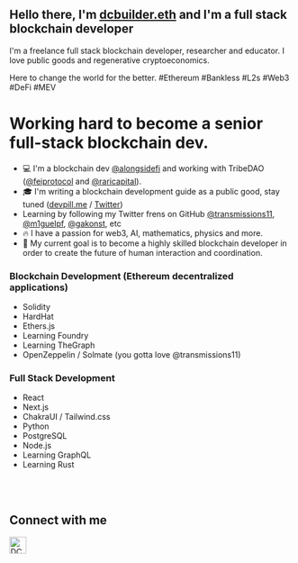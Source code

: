 ## Hello there, I'm [dcbuilder.eth](https://twitter.com/DCbuild3r) and I'm a full stack blockchain developer

I'm a freelance full stack blockchain developer, researcher and educator. I love public goods and regenerative cryptoeconomics.

Here to change the world for the better. #Ethereum #Bankless #L2s #Web3 #DeFi #MEV 

# Working hard to become a senior full-stack blockchain dev.  

- 💻 I'm a blockchain dev [@alongsidefi](https://twitter.com/alongsidefi) and working with TribeDAO ([@feiprotocol](https://twitter.com/feiprotocol) and [@raricapital](https://twitter.com/RariCapital)).
- 🎓 I'm writing a blockchain development guide as a public good, stay tuned ([devpill.me](http://devpill.me/) / [Twitter](https://twitter.com/devpillme))
- Learning by following my Twitter frens on GitHub [@transmissions11](https://twitter.com/transmissions11), [@m1guelpf](https://twitter.com/m1guelpf), [@gakonst](https://twitter.com/gakonst), etc
- 🔥 I have a passion for web3, AI, mathematics, physics and more.
- 🎯 My current goal is to become a highly skilled blockchain developer in order to create the future of human interaction and coordination.

### Blockchain Development (Ethereum decentralized applications)

- Solidity
- HardHat
- Ethers.js
- Learning Foundry
- Learning TheGraph
- OpenZeppelin / Solmate (you gotta love @transmissions11)

### Full Stack Development

- React
- Next.js
- ChakraUI / Tailwind.css
- Python
- PostgreSQL
- Node.js
- Learning GraphQL
- Learning Rust

<br />

<br /> 

[twitter]: https://twitter.com/DCbuild3r 

## Connect with me

[<img align="left" alt="DCBuilder | Twitter" width="30px" src="https://cdn.jsdelivr.net/npm/simple-icons@v3/icons/twitter.svg" />][twitter]
